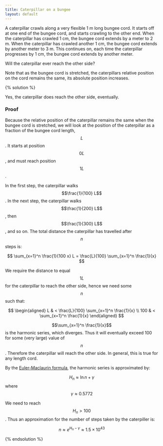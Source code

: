 ```yaml
---
title: Caterpillar on a bungee
layout: default
---
```


A caterpillar crawls along a very flexible 1 m long bungee cord. It starts off
at one end of the bungee cord, and starts crawling to the other end.
When the caterpillar has crawled 1 cm, the bungee cord extends by a meter to 2
m. When the caterpillar has crawled another 1 cm, the bungee cord extends by
another meter to 3 m.
This continues on, each time the caterpillar progresses by 1 cm, the bungee cord
extends by another meter.

Will the caterpillar ever reach the other side?

Note that as the bungee cord is stretched, the caterpillars relative position on
the cord remains the same, its absolute position increases.

{% solution %}

Yes, the caterpillar does reach the other side, eventually.

### Proof

Because the relative position of the caterpillar remains the same when the
bungee cord is stretched, we will look at the position of the caterpillar as a
fraction of the bungee cord length, $$L$$. It starts at position $$0L$$, and must
reach position $$1L$$.

In the first step, the caterpillar walks $$\frac{1}{100} L$$. In the next step,
the caterpillar walks $$\frac{1}{200} L$$, then $$\frac{1}{300} L$$, and so on. The
total distance the caterpillar has travelled after $$n$$ steps is:

$$
\sum_{x=1}^n \frac{1}{100 x} L = \frac{L}{100} \sum_{x=1}^n \frac{1}{x}
$$

We require the distance to equal $$1L$$ for the caterpillar to reach the other
side, hence we need some $$n$$ such that:

$$
\begin{aligned}
L & < \frac{L}{100} \sum_{x=1}^n \frac{1}{x} \\
100 & < \sum_{x=1}^n \frac{1}{x}
\end{aligned}
$$

$$\sum_{x=1}^n \frac{1}{x}$$ is the harmonic series, which diverges. Thus it
will eventually exceed 100 for some (very large) value of $$n$$. Therefore the
caterpillar will reach the other side. In general, this is true for any length
cord.

By the [Euler-Maclaurin formula](https://en.wikipedia.org/wiki/Euler%E2%80%93Maclaurin_formula), the harmonic series is approximated by:

$$ H_n \approx \ln n+\gamma $$
where
$$ \gamma \approx 0.5772 $$

We need to reach $$H_n > 100$$.
Thus an approximation for the number of steps taken by the caterpiller is:

$$ n \approx e^{H_n - \gamma} \approx 1.5 \times 10^{43} $$

{% endsolution %}
